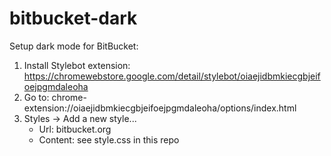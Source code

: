 # bitbucket-dark

Setup dark mode for BitBucket:
1. Install Stylebot extension: https://chromewebstore.google.com/detail/stylebot/oiaejidbmkiecgbjeifoejpgmdaleoha
2. Go to: chrome-extension://oiaejidbmkiecgbjeifoejpgmdaleoha/options/index.html
3. Styles -> Add a new style...
    - Url: bitbucket.org
    - Content: see style.css in this repo
